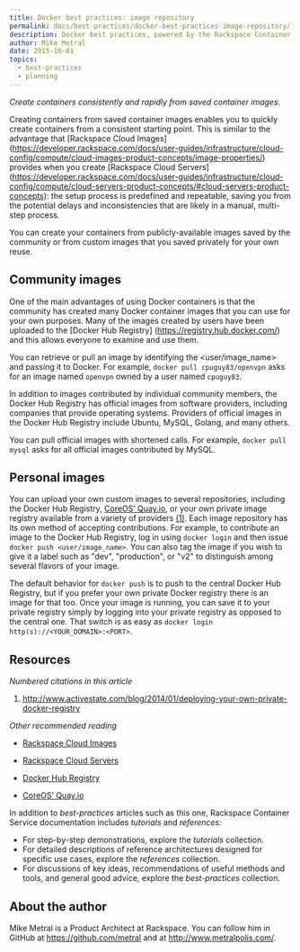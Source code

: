 ```yaml
---
title: Docker best practices: image repository
permalink: docs/best-practices/docker-best-practices-image-repository/
description: Docker best practices, powered by the Rackspace Container Service
author: Mike Metral
date: 2015-10-01
topics:
  - best-practices
  - planning
---
```


*Create containers consistently and rapidly from saved container images.*

Creating containers from saved container images enables you to
quickly create containers from a consistent starting point.
This is similar to the advantage that [Rackspace Cloud Images] (https://developer.rackspace.com/docs/user-guides/infrastructure/cloud-config/compute/cloud-images-product-concepts/image-properties/) provides when you
create [Rackspace Cloud Servers] (https://developer.rackspace.com/docs/user-guides/infrastructure/cloud-config/compute/cloud-servers-product-concepts/#cloud-servers-product-concepts): the setup process is predefined
and repeatable,
saving you from the potential delays and inconsistencies that are likely in
a manual, multi-step process.

You can create your containers from publicly-available images saved by the
community or from custom images that you saved privately for your own reuse.

## Community images

One of the main advantages of using Docker containers is that
the community has created
many Docker container images that you can use for your own purposes.
Many of the images created
by users have been uploaded to the [Docker Hub Registry]
(https://registry.hub.docker.com/) and this allows everyone to examine and use
them.

You can retrieve or pull an image by identifying the
<user/image_name> and passing it to Docker. For example, `docker pull
cpuguy83/openvpn` asks for an image named `openvpn`
owned by a user named `cpuguy83`.

In addition to images contributed by individual community members,
the Docker Hub Registry has official images from software providers, including
companies that provide operating systems.
Providers of official images in the Docker Hub Registry include Ubuntu,
MySQL, Golang, and many others.

You can pull official images with shortened calls.
For example, `docker pull mysql` asks for all official images
contributed by MySQL.

## Personal images

You can upload your own custom images to several repositories, including
the Docker Hub Registry,
[CoreOS’ Quay.io](https://quay.io/), or
your own private image registry available from a variety of providers [(1)](#resources).
Each image repository has its own method of
accepting contributions.
For example, to contribute an image to
the Docker Hub Registry,
log in using `docker login` and then issue
`docker push <user/image_name>`.
You can also tag the image if you wish to give it a label
such as "dev", "production", or "v2" to distinguish among several flavors
of your image.

The default behavior for `docker push` is to push to the central
Docker Hub Registry, but if you prefer your own private
Docker registry there is an image for that too. Once your image is running,
you can save it to your private registry simply by
logging into your private registry as opposed to the central one. That switch is as
easy as `docker login http(s)://<YOUR_DOMAIN>:<PORT>`.

<a name="resources"></a>
## Resources

*Numbered citations in this article*

1. <http://www.activestate.com/blog/2014/01/deploying-your-own-private-docker-registry>

*Other recommended reading*

- [Rackspace Cloud Images](https://developer.rackspace.com/docs/user-guides/infrastructure/cloud-config/compute/cloud-images-product-concepts/image-properties/)

- [Rackspace Cloud Servers](https://developer.rackspace.com/docs/user-guides/infrastructure/cloud-config/compute/cloud-servers-product-concepts/#cloud-servers-product-concepts)

- [Docker Hub Registry](https://registry.hub.docker.com/)

- [CoreOS’ Quay.io](https://quay.io/)

In addition to *best-practices* articles such as this one,
Rackspace Container Service documentation includes *tutorials* and *references*:

* For step-by-step demonstrations, explore the *tutorials* collection.
* For detailed descriptions of reference architectures designed
  for specific use cases,
  explore the *references* collection.
* For discussions of key ideas, recommendations of useful methods and tools, and
  general good advice, explore the *best-practices* collection.

## About the author

Mike Metral is a Product Architect at Rackspace. You can follow him in GitHub at https://github.com/metral and at http://www.metralpolis.com/.
